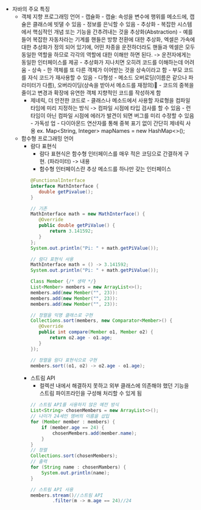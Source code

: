 - 자바의 주요 특징
	- 객체 지향 프로그래밍 언어
			- 캡슐화
				- 캡슐: 속성을 변수에 행위를 메소드에, 캡슐은 클래스에 빗댈 수 있음
				- 정보를 은닉할 수 있음
			- 추상화
				- 복잡한 시스템에서 핵심적인 개념 또는 기능을 간추려내는 것을 추상화(Abstraction)
				- 예를 들어 복잡한 자동차라는 기계를 핸들은 방향 전환에 대한 추상화, 엑셀은 가속에 대한 추상화가 정의 되어 있기에, 어떤 차종을 운전하더라도 핸들과 엑셀은 모두 동일한 역할을 하므로 각각의 역할에 대한 이해만 하면 된다. -> 운전자에게는 동일한 인터페이스를 제공
				- 추상화가 지나치면 오히려 코드를 이해하는데 어려움
			- 상속
				- 한 객체를 또 다른 객체가 이어받는 것을 상속이라고 함
				- 부모 코드를 자식 코드가 재사용할 수 있음
			- 다형성
				- 메소드 오버로딩(이름은 같으나 파라미터가 다름), 오버라이딩(상속을 받아서 메소드를 재정의)
				- 코드의 중복을 줄이고 변경과 확장에 유연한 객체 지향적인 코드를 작성하게 함
		- 제네릭, 더 안전한 코드로
				- 클래스나 메소드에서 사용할 자료형을 컴파일 타임에 미리 지정하는 방식 -> 컴파일 시점에 타입 검사를 할 수 있음
				- 런타임이 아닌 컴파일 시점에 에러가 발견이 되면 버그를 미리 수정할 수 있음
				- 가독성 업
				- 다이아몬드 연산자를 통해 중복 표기 없이 간단히 제네릭 사용 ex. Map<String, Integer> mapNames = new HashMap<>();
	- 함수형 프로그래밍 언어
		- 람다 표현식
			- 람다 표현식은 함수형 인터페이스를 매우 적은 코딩으로 간결하게 구현. (파라미터) -> 내용
			- 함수형 인터페이스란 추상 메소드를 하나만 갖는 인터페이스
			 ``` java
			@FunctionalInterface
			interface MathInterface {
				double getPivalue();
			}
			
			// 기존
			MathInterface math = new MathInterface() {
				@Override
				public double getPiValue() {
					return 3.141592;
				}
			};
			System.out.println("Pi: " + math.getPiValue());

			// 람다 표현식 사용
			MathInterface math = () -> 3.141592;
			System.out.println("Pi: " + math.getPiValue());

			Class Member {/* 생략 */}
			List<Member> members = new ArrayList<>();
			members.add(new Member("", 23)):
			members.add(new Member("", 23)):
			members.add(new Member("", 23)):

			// 정렬을 익명 클래스로 구현
			Collections.sort(members, new Comparator<Member>() {
				@Override
				public int compare(Member o1, Member o2) {
					return o2.age - o1.age;
				}
			});

			// 정렬을 람다 표현식으로 구현
			members.sort((o1, o2) -> o2.age - o1.age);
			```
		- 스트림 API
			- 컬렉션 내에서 해결하지 못하고 외부 클래스에 의존해야 했던 기능을 스트림 파이프라인을 구성해 처리할 수 있게 됨
			```java
			// 스트림 API를 사용하지 않은 예전 방식
			List<String> chosenMembers = new ArrayList<>();
			// 나이가 24세인 멤버의 이름을 삽입
			for (Member member : members) {
				if (member.age == 24) {
					chosenMembers.add(member.name);
				}
			}
			// 정렬
			Collections.sort(chosenMembers);
			// 출력
			for (String name : chosenMambers) {
				System.out.println(name);
			}

			// 스트림 API 사용
			members.stream()//스트림 API
					.filter(m -> m.age == 24)//24
			
			```
			
			